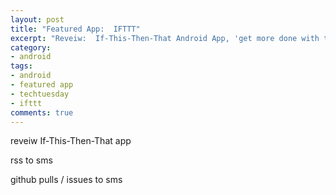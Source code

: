 ```yaml
---
layout: post
title: "Featured App:  IFTTT"
excerpt: "Reveiw:  If-This-Then-That Android App, 'get more done with the services you love'"
category:
- android
tags:
- android
- featured app
- techtuesday
- ifttt
comments: true
---
```


reveiw If-This-Then-That app

rss to sms

github pulls / issues to sms
